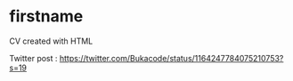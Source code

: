 # firstname
CV created with HTML

Twitter post : 
https://twitter.com/Bukacode/status/1164247784075210753?s=19

